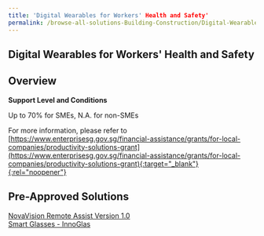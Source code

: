 ```yaml
---
title: 'Digital Wearables for Workers' Health and Safety'
permalink: /browse-all-solutions-Building-Construction/Digital-Wearables-for-Workers-Health-and-Safety
---
```


## Digital Wearables for Workers' Health and Safety
## Overview

**Support Level and Conditions**

Up to 70% for SMEs, N.A. for non-SMEs

For more information, please refer to
[https://www.enterprisesg.gov.sg/financial-assistance/grants/for-local-companies/productivity-solutions-grant](https://www.enterprisesg.gov.sg/financial-assistance/grants/for-local-companies/productivity-solutions-grant){:target="_blank"}{:rel="noopener"}

## Pre-Approved Solutions

<a href='/productivity-solutions-grant/solutionrepo/solution2405' target='_blank'>NovaVision Remote Assist Version 1.0</a><br>
<a href='/productivity-solutions-grant/solutionrepo/solution2475' target='_blank'>Smart Glasses - InnoGlas</a><br>
